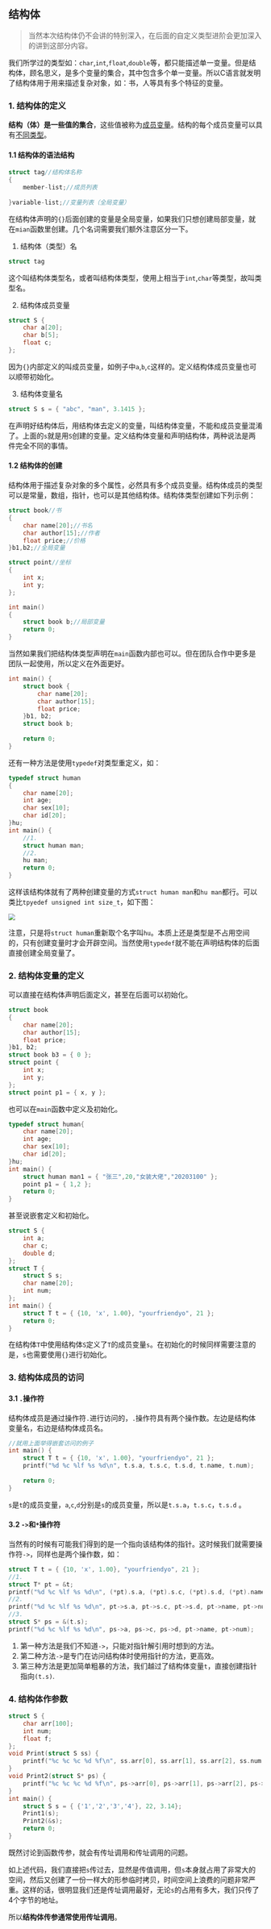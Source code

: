 ## 结构体

> 当然本次结构体仍不会讲的特别深入，在后面的自定义类型进阶会更加深入的讲到这部分内容。

我们所学过的类型如：`char`,`int`,`float`,`double`等，都只能描述单一变量。但是结构体，顾名思义，是多个变量的集合，其中包含多个单一变量。所以C语言就发明了结构体用于用来描述复杂对象，如：书，人等具有多个特征的变量。

### 1. 结构体的定义

**结构（体）是一些值的集合**，这些值被称为<u>成员变量</u>。结构的每个成员变量可以具有<u>不同类型</u>。

#### 1.1 结构体的语法结构

~~~c
struct tag//结构体名称
{
    member-list;//成员列表
    
}variable-list;//变量列表（全局变量）
~~~

在结构体声明的`{}`后面创建的变量是全局变量，如果我们只想创建局部变量，就在`mian`函数里创建。几个名词需要我们额外注意区分一下。

1. 结构体（类型）名

~~~c
struct tag
~~~

这个叫结构体类型名，或者叫结构体类型，使用上相当于`int`,`char`等类型，故叫类型名。

2. 结构体成员变量

~~~c
struct S {
	char a[20];
	char b[5];
	float c;
};
~~~

因为`{}`内部定义的叫成员变量，如例子中`a`,`b`,`c`这样的。定义结构体成员变量也可以顺带初始化。

3. 结构体变量名

~~~c
struct S s = { "abc", "man", 3.1415 };
~~~

在声明好结构体后，用结构体去定义的变量，叫结构体变量，不能和成员变量混淆了。上面的`s`就是用`S`创建的变量。定义结构体变量和声明结构体，两种说法是两件完全不同的事情。

#### 1.2 结构体的创建

结构体用于描述复杂对象的多个属性，必然具有多个成员变量。结构体成员的类型可以是常量，数组，指针，也可以是其他结构体。结构体类型创建如下列示例：

~~~c
struct book//书
{
	char name[20];//书名
	char author[15];//作者
	float price;//价格
}b1,b2;//全局变量

struct point//坐标
{
	int x;
	int y;
};

int main()
{
	struct book b;//局部变量
	return 0;
}
~~~

当然如果我们把结构体类型声明在`main`函数内部也可以。但在团队合作中更多是团队一起使用，所以定义在外面更好。

~~~c
int main() {
	struct book {
		char name[20];
		char author[15];
		float price;
	}b1, b2;
	struct book b;
    
	return 0;
}
~~~

还有一种方法是使用`typedef`对类型重定义，如：

~~~c
typedef struct human
{
	char name[20];
	int age;
	char sex[10];
	char id[20];
}hu;
int main() {
    //1.
	struct human man;
	//2.
    hu man;
	return 0;
}
~~~

这样该结构体就有了两种创建变量的方式`struct human man`和`hu man`都行。可以类比`tpyedef unsigned int size_t`，如下图：

<img src="结构体.assets/结构体typedef重定义理解示例.png" style="zoom:80%;" />

注意，只是将`struct human`重新取个名字叫`hu`。本质上还是类型是不占用空间的，只有创建变量时才会开辟空间。当然使用`typedef`就不能在声明结构体的后面直接创建全局变量了。

### 2. 结构体变量的定义

可以直接在结构体声明后面定义，甚至在后面可以初始化。

~~~c
struct book
{
    char name[20];
    char author[15];
    float price;
}b1, b2;
struct book b3 = { 0 };
struct point {
	int x;
	int y;
};
struct point p1 = { x, y };
~~~

也可以在`main`函数中定义及初始化。

~~~c
typedef struct human{
	char name[20];
	int age;
	char sex[10];
	char id[20];
}hu;
int main() {
	struct human man1 = { "张三",20,"女装大佬","20203100" };
	point p1 = { 1,2 };
	return 0;
}
~~~

甚至说嵌套定义和初始化。

~~~c
struct S {
	int a;
	char c;
	double d;
};
struct T {
	struct S s;
	char name[20];
	int num;
};
int main() {
	struct T t = { {10, 'x', 1.00}, "yourfriendyo", 21 };
	return 0;
}
~~~

在结构体`T`中使用结构体`S`定义了`T`的成员变量`s`。在初始化的时候同样需要注意的是，`s`也需要使用`{}`进行初始化。

### 3. 结构体成员的访问

#### 3.1 `.`操作符

结构体成员是通过操作符`.`进行访问的，`.`操作符具有两个操作数。左边是结构体变量名，右边是结构体成员名。

~~~c
//就用上面举得嵌套访问的例子
int main() {
	struct T t = { {10, 'x', 1.00}, "yourfriendyo", 21 };
	printf("%d %c %lf %s %d\n", t.s.a, t.s.c, t.s.d, t.name, t.num);
    
	return 0;
}
~~~

`s`是`t`的成员变量，`a`,`c`,`d`分别是`s`的成员变量，所以是`t.s.a`，`t.s.c`，`t.s.d` 。

#### 3.2 `->`和`*`操作符

当然有的时候有可能我们得到的是一个指向该结构体的指针。这时候我们就需要操作符`->`，同样也是两个操作数，如：

~~~c
struct T t = { {10, 'x', 1.00}, "yourfriendyo", 21 };
//1.
struct T* pt = &t;
printf("%d %c %lf %s %d\n", (*pt).s.a, (*pt).s.c, (*pt).s.d, (*pt).name, (*pt).num);
//2.
printf("%d %c %lf %s %d\n", pt->s.a, pt->s.c, pt->s.d, pt->name, pt->num);
//3.
struct S* ps = &(t.s);
printf("%d %c %lf %s %d\n", ps->a, ps->c, ps->d, pt->name, pt->num);
~~~

1. 第一种方法是我们不知道`->`，只能对指针解引用时想到的方法。
2. 第二种方法`->`是专门在访问结构体时使用指针的方法，更高效。
3. 第三种方法是更加简单粗暴的方法，我们越过了结构体变量`t`，直接创建指针指向`(t.s)`.

### 4. 结构体作参数

~~~c
struct S {
	char arr[100];
	int num;
	float f;
};
void Print(struct S ss) {
	printf("%c %c %c %d %f\n", ss.arr[0], ss.arr[1], ss.arr[2], ss.num, ss.f);
}
void Print2(struct S* ps) {
	printf("%c %c %c %d %f\n", ps->arr[0], ps->arr[1], ps->arr[2], ps->num, ps->f);
}
int main() {
	struct S s = { {'1','2','3','4'}, 22, 3.14};
	Print1(s);
	Print2(&s);
	return 0;
}
~~~

既然讨论到函数传参，就会有传址调用和传址调用的问题。

如上述代码，我们直接把`s`传过去，显然是传值调用，但`s`本身就占用了非常大的空间，然后又创建了一份一样大的形参临时拷贝，时间空间上浪费的问题非常严重。这样的话，很明显我们还是传址调用最好，无论`s`的占用有多大，我们只传了4个字节的地址。

所以**结构体传参通常使用传址调用**。
